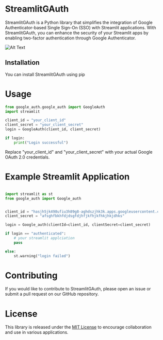 # StreamlitGAuth

StreamlitGAuth is a Python library that simplifies the integration of Google Authenticator-based Single Sign-On (SSO) with Streamlit applications. With StreamlitGAuth, you can enhance the security of your Streamlit apps by enabling two-factor authentication through Google Authenticator.

![Alt Text](streamlitGauth.png)

## Installation

You can install StreamlitGAuth using pip

# Usage

```python
from google_auth.google_auth import GoogleAuth
import streamlit

client_id = "your_client_id"
client_secret = "your_client_secret"
login = GoogleAuth(client_id, client_secret)

if login:
    print("Login successful")


```

Replace "your_client_id" and "your_client_secret" with your actual Google OAuth 2.0 credentials.

# Example Streamlit Application

```python

import streamlit as st
from google_auth import Google_auth


client_id = "hasjh5jk498ufiu3h89g8-aghdszjhk3k.apps.googleusercontent.com"
client_secret = "afsghfbkhfdjdsgfdjhfjkfhjkfhkjhkjdhks"

login = Google_auth(clientId=client_id, clientSecret=client_secret)

if login == "authenticated":
    # your streamlit applciation
    pass

else:
    st.warning("login failed")

```

# Contributing

If you would like to contribute to StreamlitGAuth, please open an issue or submit a pull request on our GitHub repository.

# License

This library is released under the [MIT License](LICENSE) to encourage collaboration and use in various applications.

